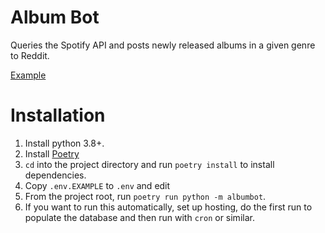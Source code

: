 # Album Bot

Queries the Spotify API and posts newly released albums in a given genre to Reddit.

[Example](https://asciinema.org/a/NXmZdq24CHoDIPYpWeM6Ib6Mn)

# Installation

1. Install python 3.8+.
2. Install [Poetry](https://python-poetry.org/docs/#installation/)
3. `cd` into the project directory and run `poetry install` to install dependencies.
4. Copy `.env.EXAMPLE` to `.env` and edit
5. From the project root, run `poetry run python -m albumbot`.
6. If you want to run this automatically, set up hosting, do the first run to populate the database and then run with `cron` or similar.
